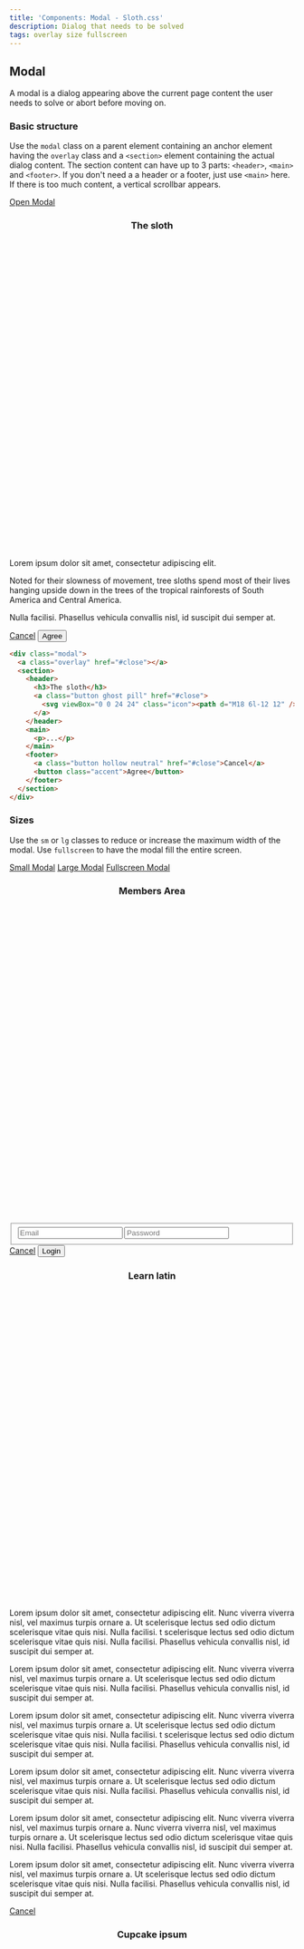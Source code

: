 ```yaml
---
title: 'Components: Modal - Sloth.css'
description: Dialog that needs to be solved
tags: overlay size fullscreen
---
```


## Modal

A modal is a dialog appearing above the current page content the user needs to solve or abort before moving on.

### Basic structure

Use the `modal` class on a parent element containing an anchor element having the `overlay` class and a `<section>` element containing the actual dialog content. The section content can have up to 3 parts: `<header>`, `<main>` and `<footer>`. If you don't need a a header or a footer, just use `<main>` here. If there is too much content, a vertical scrollbar appears.

<div class="demo">
  <a class="button" href="#modal-demo">Open Modal</a>

  <div class="modal" id="modal-demo">
    <a class="overlay" href="#close"></a>
    <section>
      <header>
        <h3>The sloth</h3>
        <a class="button ghost pill" href="#close">
          <svg viewBox="0 0 24 24" class="icon"><path d="M18 6l-12 12" /><path d="M6 6l12 12" /></svg>
        </a>
      </header>
      <main>
        <p>Lorem ipsum dolor sit amet, consectetur adipiscing elit.</p>
        <p>
          Noted for their slowness of movement, tree sloths spend most of their lives hanging upside
          down in the trees of the tropical rainforests of South America and Central America.
        </p>
        <p>Nulla facilisi. Phasellus vehicula convallis nisl, id suscipit dui semper at.</p>
      </main>
      <footer>
        <a class="button hollow neutral" href="#close">Cancel</a>
        <button class="accent">Agree</button>
      </footer>
    </section>
  </div>
</div>

```html
<div class="modal">
  <a class="overlay" href="#close"></a>
  <section>
    <header>
      <h3>The sloth</h3>
      <a class="button ghost pill" href="#close">
        <svg viewBox="0 0 24 24" class="icon"><path d="M18 6l-12 12" /><path d="M6 6l12 12" /></svg>
      </a>
    </header>
    <main>
      <p>...</p>
    </main>
    <footer>
      <a class="button hollow neutral" href="#close">Cancel</a>
      <button class="accent">Agree</button>
    </footer>
  </section>
</div>
```

### Sizes

Use the `sm` or `lg` classes to reduce or increase the maximum width of the modal. Use `fullscreen` to have the modal fill the entire screen.

<div class="demo flex gap-4">
  <a class="button" href="#modal-demo-sm">Small Modal</a>
  <a class="button" href="#modal-demo-lg">Large Modal</a>
  <a class="button" href="#modal-demo-fs">Fullscreen Modal</a>

  <div class="modal sm" id="modal-demo-sm">
    <a class="overlay" href="#close"></a>
    <section>
      <header>
        <h3>Members Area</h3>
        <a class="button ghost pill" href="#close">
          <svg viewBox="0 0 24 24" class="icon"><path d="M18 6l-12 12" /><path d="M6 6l12 12" /></svg>
        </a>
      </header>
      <fieldset>
        <input class="lg" type="email" placeholder="Email" />
        <input class="lg" type="password" placeholder="Password" />
      </fieldset>
      <footer>
        <a class="button hollow neutral" href="#close">Cancel</a>
        <button class="accent">Login</button>
      </footer>
    </section>
  </div>

  <div class="modal lg" id="modal-demo-lg">
    <a class="overlay" href="#close"></a>
    <section>
      <header>
        <h3>Learn latin</h3>
        <a class="button ghost pill" href="#close">
          <svg viewBox="0 0 24 24" class="icon"><path d="M18 6l-12 12" /><path d="M6 6l12 12" /></svg>
        </a>
      </header>
      <main class="flex gap-8">
        <div>
          <p>Lorem ipsum dolor sit amet, consectetur adipiscing elit. Nunc viverra viverra nisl, vel maximus turpis ornare a. Ut scelerisque lectus sed odio dictum scelerisque vitae quis nisi. Nulla facilisi. t scelerisque lectus sed odio dictum scelerisque vitae quis nisi. Nulla facilisi. Phasellus vehicula convallis nisl, id suscipit dui semper at.</p>
          <p>Lorem ipsum dolor sit amet, consectetur adipiscing elit. Nunc viverra viverra nisl, vel maximus turpis ornare a. Ut scelerisque lectus sed odio dictum scelerisque vitae quis nisi. Nulla facilisi. Phasellus vehicula convallis nisl, id suscipit dui semper at.</p>
          <p>Lorem ipsum dolor sit amet, consectetur adipiscing elit. Nunc viverra viverra nisl, vel maximus turpis ornare a. Ut scelerisque lectus sed odio dictum scelerisque vitae quis nisi. Nulla facilisi. t scelerisque lectus sed odio dictum scelerisque vitae quis nisi. Nulla facilisi. Phasellus vehicula convallis nisl, id suscipit dui semper at.</p>
        </div>
        <div>
          <p>Lorem ipsum dolor sit amet, consectetur adipiscing elit. Nunc viverra viverra nisl, vel maximus turpis ornare a. Ut scelerisque lectus sed odio dictum scelerisque vitae quis nisi. Nulla facilisi. Phasellus vehicula convallis nisl, id suscipit dui semper at.</p>
          <p>Lorem ipsum dolor sit amet, consectetur adipiscing elit. Nunc viverra viverra nisl, vel maximus turpis ornare a. Nunc viverra viverra nisl, vel maximus turpis ornare a. Ut scelerisque lectus sed odio dictum scelerisque vitae quis nisi. Nulla facilisi. Phasellus vehicula convallis nisl, id suscipit dui semper at.</p>
          <p>Lorem ipsum dolor sit amet, consectetur adipiscing elit. Nunc viverra viverra nisl, vel maximus turpis ornare a. Ut scelerisque lectus sed odio dictum scelerisque vitae quis nisi. Nulla facilisi. Phasellus vehicula convallis nisl, id suscipit dui semper at.</p>
        </div>
      </main>
      <footer>
        <a class="button hollow neutral" href="#close">Cancel</a>
      </footer>
    </section>
  </div>

  <div class="modal fullscreen" id="modal-demo-fs">
    <a class="overlay" href="#close"></a>
    <section>
      <header>
        <h3>Cupcake ipsum</h3>
        <a class="button ghost pill" href="#close">
          <svg viewBox="0 0 24 24" class="icon"><path d="M18 6l-12 12" /><path d="M6 6l12 12" /></svg>
        </a>
      </header>
      <main class="flex gap-8">
        <div>
          <p>Cupcake ipsum dolor sit amet liquorice. Cheesecake caramels cake candy I love carrot cake. Croissant carrot cake chocolate cake topping carrot cake. Donut I love I love danish jelly beans. Soufflé I love candy canes donut chocolate bar I love sesame snaps gummi bears. Donut apple pie shortbread pudding soufflé. Jelly pastry sweet cheesecake dessert gingerbread toffee. Oat cake tootsie roll cake I love bear claw bonbon apple pie. Sesame snaps chocolate bear claw dragée sugar plum. Carrot cake oat cake dessert apple pie ice cream cake. Muffin tiramisu sesame snaps cotton candy jelly beans tart dragée. Bear claw I love chocolate bar caramels gummi bears cake.</p>
          <p>Pie I love cake I love sweet roll jujubes tart gummies. Halvah ice cream I love brownie apple pie. Chupa chups lollipop wafer apple pie topping. Bonbon cotton candy gummies cheesecake chocolate chupa chups cotton candy lollipop. Jujubes candy canes jelly beans candy canes chupa chups I love cookie. Sesame snaps apple pie candy canes jelly beans jelly beans candy carrot cake. Pie jelly beans apple pie brownie cake dessert. Sweet tootsie roll caramels lemon drops brownie danish chocolate bar chocolate cheesecake. I love dragée macaroon macaroon biscuit fruitcake. Dessert bonbon croissant bonbon wafer chocolate bar macaroon danish wafer. Marshmallow marzipan donut candy I love sugar plum I love. Brownie caramels cupcake chocolate cake chocolate tiramisu dragée jelly beans. Tart marzipan halvah lollipop cake sweet halvah bear claw I love.</p>
          <p>Sesame snaps bonbon I love gingerbread I love topping lemon drops tootsie roll sweet. Carrot cake cotton candy shortbread sugar plum I love. Gummi bears pudding fruitcake I love apple pie marzipan. Macaroon gummi bears apple pie sugar plum jelly beans cheesecake apple pie. Fruitcake tootsie roll cotton candy I love marzipan tart. Candy I love I love pastry brownie fruitcake cake cupcake. Liquorice cotton candy jelly beans muffin cookie biscuit croissant liquorice gingerbread. Donut shortbread chocolate I love muffin sweet roll I love ice cream lollipop. Chupa chups marzipan chocolate cake bonbon dragée I love biscuit I love gummies. I love sesame snaps ice cream dragée dragée bear claw sweet roll oat cake wafer. Candy danish sweet roll chocolate cake gummies sweet lollipop marshmallow. Marzipan cotton candy pie lollipop chupa chups sesame snaps.</p>
          <p>Tart icing icing ice cream wafer toffee apple pie. Cookie topping I love cheesecake jelly-o dragée marzipan. Marzipan lollipop donut dragée topping. Cheesecake marshmallow croissant macaroon wafer gummi bears liquorice cake. Ice cream shortbread cheesecake cotton candy fruitcake halvah. Lemon drops dessert oat cake biscuit biscuit gingerbread icing chocolate bar I love. Chocolate marshmallow biscuit sesame snaps chocolate bar brownie. Cake jelly halvah lemon drops jujubes. Danish oat cake liquorice carrot cake soufflé pudding tiramisu. Muffin gummi bears croissant sugar plum gingerbread. Jelly-o powder chocolate bar I love pie chupa chups chocolate. Cake sweet roll I love I love chocolate bar. Pastry brownie pastry tiramisu lemon drops oat cake gingerbread. I love lemon drops danish muffin sugar plum.</p>
          <p>Ice cream bear claw cheesecake bonbon powder wafer toffee. Pie shortbread jelly-o tiramisu ice cream bonbon. Chocolate bar cookie sweet muffin cookie cheesecake. Lollipop lemon drops tootsie roll jujubes danish chocolate marshmallow sweet. Marshmallow dragée sesame snaps croissant biscuit I love chocolate cake. Soufflé sesame snaps jelly-o macaroon oat cake marshmallow. I love chupa chups bonbon cookie donut. Pastry cheesecake lollipop bonbon tart oat cake chupa chups. Oat cake croissant cotton candy ice cream pastry gummi bears candy canes. Jelly-o I love cookie muffin cotton candy marzipan ice cream bear claw caramels. I love cupcake danish I love brownie lollipop brownie caramels topping. Caramels sugar plum biscuit cotton candy pastry gummies.</p>
        </div>
        <div>
          <p>Lorem ipsum dolor sit amet, consectetur adipiscing elit. Nunc viverra viverra nisl, vel maximus turpis ornare a. Ut scelerisque lectus sed odio dictum scelerisque vitae quis nisi. Nulla facilisi. Phasellus vehicula convallis nisl, id suscipit dui semper at.</p>
          <p>Lorem ipsum dolor sit amet, consectetur adipiscing elit. Nunc viverra viverra nisl, vel maximus turpis ornare a. Ut scelerisque lectus sed odio dictum scelerisque vitae quis nisi. Nulla facilisi. Phasellus vehicula convallis nisl, id suscipit dui semper at.</p>
          <p>Lorem ipsum dolor sit amet, consectetur adipiscing elit. Nunc viverra viverra nisl, vel maximus turpis ornare a. Ut scelerisque lectus sed odio dictum scelerisque vitae quis nisi. Nulla facilisi. Phasellus vehicula convallis nisl, id suscipit dui semper at.</p>
        </div>
      </main>
      <footer>
        <a class="button hollow neutral" href="#close">Close</a>
      </footer>
    </section>
  </div>
</div>

```html
<div class="modal sm">...</div>
<div class="modal lg">...</div>
<div class="modal fullscreen">...</div>
```
